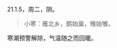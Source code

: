 <link href="../../css/style.css" rel="stylesheet" type="text/css" />

<span class="fzzy">21.1.5，周二，阴。

>  小寒：雁北乡，鹊始巢，雉始雊。

<div class="p">

寒潮预警解除，气温随之而回暖。

